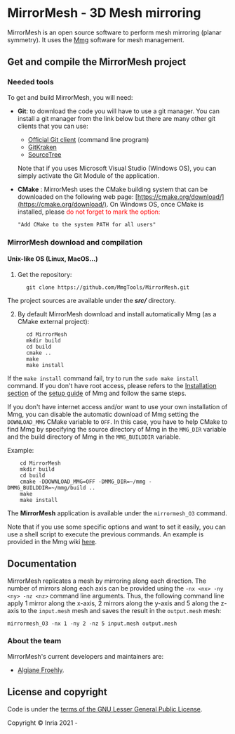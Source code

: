 # MirrorMesh - 3D Mesh mirroring

MirrorMesh is an open source software to perform mesh mirroring (planar symmetry).
It uses the [Mmg](http://mmgtools.org) software for mesh management.

## Get and compile the MirrorMesh project
### Needed tools
To get and build MirrorMesh, you will need:
 * **Git**: to download the code you will have to use a git manager. You can install a git manager from the link below but there are many other git clients that you can use:
    * [Official Git client](https://git-scm.com/download) (command line program)
    * [GitKraken](https://www.gitkraken.com/)
    * [SourceTree](https://www.sourcetreeapp.com/)  

    Note that if you uses Microsoft Visual Studio (Windows OS), you can simply activate the Git Module of the application.

  * **CMake** : MirrorMesh uses the CMake building system that can be downloaded on the
    following web page:
    [https://cmake.org/download/](https://cmake.org/download/). On Windows OS,
    once CMake is installed, please <span style="color:red"> do not forget to
    mark the option: 
    ```
    "Add CMake to the system PATH for all users"
    ```
    </span>  

### MirrorMesh download and compilation
#### Unix-like OS (Linux, MacOS...)

  1. Get the repository:  
```Shell
      git clone https://github.com/MmgTools/MirrorMesh.git
```

  The project sources are available under the **_src/_** directory.

  2. By default MirrorMesh download and install automatically Mmg (as a CMake external project):
```Shell
      cd MirrorMesh  
      mkdir build  
      cd build  
      cmake ..  
      make  
      make install
```
  If the `make install` command fail, try to run the `sudo make install` command.
  If you don't have root access, please refers to the [Installation section](https://github.com/MmgTools/Mmg/wiki/Setup-guide#iii-installation) of the [setup guide](https://github.com/MmgTools/Mmg/wiki/Setup-guide#setup-guide) of Mmg and follow the same steps.

  If you don't have internet access and/or want to use your own installation of
  Mmg, you can disable the automatic download of Mmg setting the
  `DOWNLOAD_MMG` CMake variable to `OFF`. In this case,
  you have to help CMake to find Mmg by specifying the source
  directory of Mmg in the `MMG_DIR` variable and the build directory of Mmg in
  the `MMG_BUILDDIR` variable.
  
  Example:
  ```Shell
      cd MirrorMesh  
      mkdir build  
      cd build  
      cmake -DDOWNLOAD_MMG=OFF -DMMG_DIR=~/mmg -DMMG_BUILDDIR=~/mmg/build ..  
      make  
      make install
```

  The **MirrorMesh** application is available under the `mirrormesh_O3` command.

Note that if you use some specific options and want to set it easily, you can use a shell script to execute the previous commands. An example is provided in the Mmg wiki [here](https://github.com/MmgTools/mmg/wiki/Configure-script-for-CMake-(UNIX-like-OS)).

## Documentation
MirrorMesh replicates a mesh by mirroring along each direction. The
number of mirrors along each axis can be provided using the `-nx <nx>
-ny <ny> -nz <nz>` command line arguments. Thus, the following command
line apply 1 mirror along the x-axis, 2 mirrors along the y-axis and 5
along the z-axis to the `input.mesh` mesh and saves the result in the `output.mesh` mesh:
```
mirrormesh_O3 -nx 1 -ny 2 -nz 5 input.mesh output.mesh
```


### About the team
MirrorMesh's current developers and maintainers are:
  * [Algiane Froehly](mailto:algiane.froehly@inria.fr).

## License and copyright
Code is under the [terms of the GNU Lesser General Public License](https://raw.githubusercontent.com/MmgTools/MirrorMesh/master/LICENSE).

Copyright © Inria 2021 -
